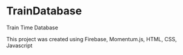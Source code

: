 # TrainDatabase
Train Time Database

This project was created using Firebase, Momentum.js, HTML, CSS, Javascript
